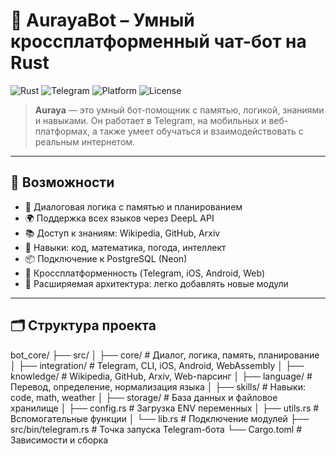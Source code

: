 # 🤖 AurayaBot – Умный кроссплатформенный чат-бот на Rust

![Rust](https://img.shields.io/badge/Rust-2021-orange?logo=rust)
![Telegram](https://img.shields.io/badge/Telegram-Bot-blue?logo=telegram)
![Platform](https://img.shields.io/badge/Platform-iOS%20%7C%20Android%20%7C%20Web%20%7C%20CLI-green)
![License](https://img.shields.io/badge/license-MIT-brightgreen)

> **Auraya** — это умный бот-помощник с памятью, логикой, знаниями и навыками. Он работает в Telegram, на мобильных и веб-платформах, а также умеет обучаться и взаимодействовать с реальным интернетом.

---

## 🚀 Возможности

- 🧠 Диалоговая логика с памятью и планированием
- 🌍 Поддержка всех языков через DeepL API
- 📚 Доступ к знаниям: Wikipedia, GitHub, Arxiv
- 🤖 Навыки: код, математика, погода, интеллект
- 📦 Подключение к PostgreSQL (Neon)
- 🔌 Кроссплатформенность (Telegram, iOS, Android, Web)
- 🧩 Расширяемая архитектура: легко добавлять новые модули

---

## 🗂 Структура проекта
bot_core/
├── src/
│ ├── core/ # Диалог, логика, память, планирование
│ ├── integration/ # Telegram, CLI, iOS, Android, WebAssembly
│ ├── knowledge/ # Wikipedia, GitHub, Arxiv, Web-парсинг
│ ├── language/ # Перевод, определение, нормализация языка
│ ├── skills/ # Навыки: code, math, weather
│ ├── storage/ # База данных и файловое хранилище
│ ├── config.rs # Загрузка ENV переменных
│ ├── utils.rs # Вспомогательные функции
│ └── lib.rs # Подключение модулей
├── src/bin/telegram.rs # Точка запуска Telegram-бота
└── Cargo.toml # Зависимости и сборка






